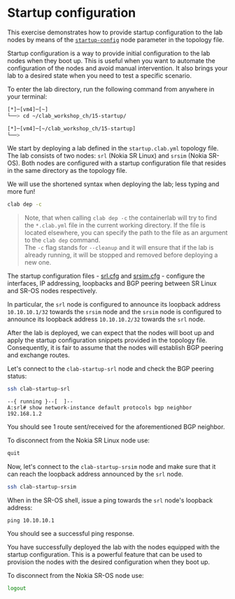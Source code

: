 # Startup configuration

This exercise demonstrates how to provide startup configuration to the lab nodes by means of the [`startup-config`](https://containerlab.dev/manual/nodes/#startup-config) node parameter in the topology file.

Startup configuration is a way to provide initial configuration to the lab nodes when they boot up. This is useful when you want to automate the configuration of the nodes and avoid manual intervention. It also brings your lab to a desired state when you need to test a specific scenario.

To enter the lab directory, run the following command from anywhere in your terminal:

```bash
[*]─[vm4]─[~]
└──> cd ~/clab_workshop_ch/15-startup/

[*]─[vm4]─[~/clab_workshop_ch/15-startup]
└──>
```

We start by deploying a lab defined in the `startup.clab.yml` topology file. The lab consists of two nodes: `srl` (Nokia SR Linux) and `srsim` (Nokia SR-OS). Both nodes are configured with a startup configuration file that resides in the same directory as the topology file.

We will use the shortened syntax when deploying the lab; less typing and more fun!

```bash
clab dep -c
```

> Note, that when calling `clab dep -c` the containerlab will try to find the `*.clab.yml` file in the current working directory. If the file is located elsewhere, you can specify the path to the file as an argument to the `clab dep` command.  
> The `-c` flag stands for `--cleanup` and it will ensure that if the lab is already running, it will be stopped and removed before deploying a new one.

The startup configuration files - [srl.cfg](srl.cfg) and [srsim.cfg](srsim.cfg) - configure the interfaces, IP addressing, loopbacks and BGP peering between SR Linux and SR-OS nodes respectively.

In particular, the `srl` node is configured to announce its loopback address `10.10.10.1/32` towards the `srsim` node and the `srsim` node is configured to announce its loopback address `10.10.10.2/32` towards the `srl` node.

After the lab is deployed, we can expect that the nodes will boot up and apply the startup configuration snippets provided in the topology file. Consequently, it is fair to assume that the nodes will establish BGP peering and exchange routes.

Let's connect to the `clab-startup-srl` node and check the BGP peering status:

```bash
ssh clab-startup-srl
```

```
--{ running }--[  ]--
A:srl# show network-instance default protocols bgp neighbor 192.168.1.2
```

You should see 1 route sent/received for the aforementioned BGP neighbor.


To disconnect from the Nokia SR Linux node use:

```bash
quit
```

Now, let's connect to the `clab-startup-srsim` node and make sure that it can reach the loopback address announced by the `srl` node.

```bash
ssh clab-startup-srsim
```

When in the SR-OS shell, issue a ping towards the `srl` node's loopback address:

```
ping 10.10.10.1
```

You should see a successful ping response.

You have successfully deployed the lab with the nodes equipped with the startup configuration. This is a powerful feature that can be used to provision the nodes with the desired configuration when they boot up.


To disconnect from the Nokia SR-OS node use:

```bash
logout
```
